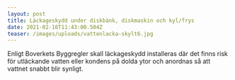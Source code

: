 ```yaml
---
layout: post
title: Läckageskydd under diskbänk, diskmaskin och kyl/frys
date: 2021-02-16T11:43:00.504Z
teaser: /images/uploads/vattenlacka-skylt6.jpg
---
```

Enligt Boverkets Byggregler skall läckageskydd installeras där det finns risk för utläckande vatten eller kondens på dolda ytor och anordnas så att vattnet snabbt blir synligt.